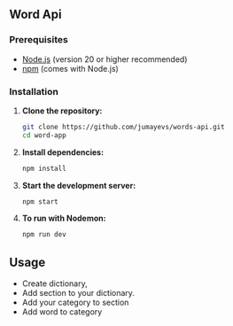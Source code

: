 
## Word Api

### Prerequisites

- [Node.js](https://nodejs.org/) (version 20 or higher recommended)
- [npm](https://www.npmjs.com/) (comes with Node.js)

### Installation

1. **Clone the repository:**
   ```bash
   git clone https://github.com/jumayevs/words-api.git
   cd word-app
   ```

2. **Install dependencies:**
   ```bash
   npm install
   ```

3. **Start the development server:**
   ```bash
   npm start
   ```
4. **To run with Nodemon:**
   ```bash
   npm run dev
   ```

## Usage
- Create dictionary,
- Add section to your dictionary.
- Add your category to section
- Add word to category


